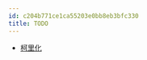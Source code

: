 ```yaml
---
id: c204b771ce1ca55203e0bb8eb3bfc330
title: TODO
---
```


- [柯里化](https://github.com/dominictarr/curry)

